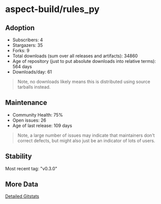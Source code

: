 # aspect-build/rules_py

## Adoption

- Subscribers: 4
- Stargazers: 35
- Forks: 9
- Total downloads (sum over all releases and artifacts): 34860
- Age of repository (just to put absolute downloads into relative terms): 564 days
- Downloads/day: 61

> Note, no downloads likely means this is distributed using source tarballs instead.

## Maintenance

- Community Health: 75%
- Open issues: 26
- Age of last release: 109 days

> Note, a large number of issues may indicate that maintainers don't correct defects, but might also
> just be an indicator of lots of users.

## Stability

Most recent tag: "v0.3.0"

## More Data

[Detailed Gitstats](/bazel-catalog/gitstats/aspect-build/rules_py)


